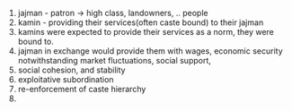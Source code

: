 1. jajman - patron -> high class, landowners, .. people
2. kamin - providing their services(often caste bound) to their jajman
3. kamins were expected to provide their services as a norm, they were bound to.
4. jajman in exchange would provide them with wages, economic security notwithstanding market fluctuations, social support, 
5. social cohesion, and stability
6. exploitative subordination
7. re-enforcement of caste hierarchy
8. 